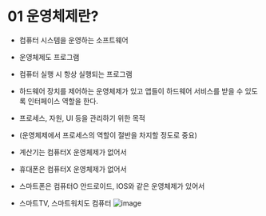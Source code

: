 # 01 운영체제란?   
- 컴퓨터 시스템을 운영하는 소프트웨어
- 운영체제도 프로그램
- 컴퓨터 실행 시 항상 실행되는 프로그램
- 하드웨어 장치를 제어하는 운영체제가 있고 앱들이 하드웨어 서비스를 받을 수 있도록 인터페이스 역할을 한다.
- 프로세스, 자원, UI 등을 관리하기 위한 목적
- (운영체제에서 프로세스의 역할이 절반을 차지할 정도로 중요)

- 계산기는 컴퓨터X 운영체제가 없어서
- 휴대폰은 컴퓨터X 운영체제가 없어서
- 스마트폰은 컴퓨터O 안드로이드, IOS와 같은 운영체제가 있어서
- 스마트TV, 스마트워치도 컴퓨터
![image](https://user-images.githubusercontent.com/81418010/221063573-0a6e2f73-7fa7-455f-ac46-3beaa9b1b34e.png)

